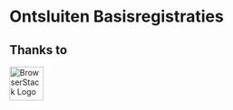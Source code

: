 # Ontsluiten Basisregistraties

## Thanks to
<a href="http://browserstack.com/"><img src="/app/images/browserstack-600x315.png" height="60" alt="BrowserStack Logo" /></a>
